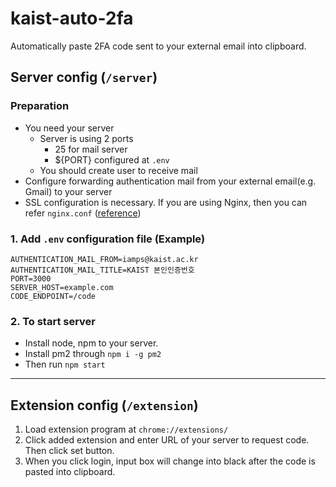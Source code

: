 # kaist-auto-2fa

Automatically paste 2FA code sent to your external email into clipboard.

## Server config (`/server`)

### Preparation

- You need your server
  - Server is using 2 ports
    - 25 for mail server
    - ${PORT} configured at `.env`
  - You should create user to receive mail
- Configure forwarding authentication mail from your external email(e.g. Gmail) to your server
- SSL configuration is necessary. If you are using Nginx, then you can refer `nginx.conf` ([reference](https://velog.io/@pinot/Ubuntu-Nginx-%ED%99%98%EA%B2%BD%EC%97%90%EC%84%9C-CertBot%EC%9D%84-%EC%82%AC%EC%9A%A9%ED%95%98%EC%97%AC-https-%EC%82%AC%EC%9A%A9%ED%95%98%EA%B8%B0))

### 1. Add `.env` configuration file (Example)

```
AUTHENTICATION_MAIL_FROM=iamps@kaist.ac.kr
AUTHENTICATION_MAIL_TITLE=KAIST 본인인증번호
PORT=3000
SERVER_HOST=example.com
CODE_ENDPOINT=/code
```

### 2. To start server

- Install node, npm to your server.
- Install pm2 through `npm i -g pm2`
- Then run `npm start`

---

## Extension config (`/extension`)

1. Load extension program at `chrome://extensions/`
2. Click added extension and enter URL of your server to request code. Then click set button.
3. When you click login, input box will change into black after the code is pasted into clipboard.
